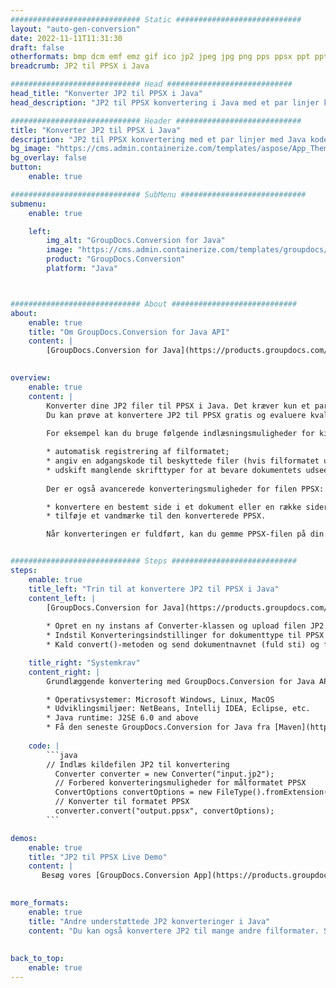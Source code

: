 ```yaml
---
############################# Static ############################
layout: "auto-gen-conversion"
date: 2022-11-11T11:31:30
draft: false
otherformats: bmp dcm emf emz gif ico jp2 jpeg jpg png pps ppsx ppt pptx psb psd svg svgz tga tif tiff webp wmf wmz
breadcrumb: JP2 til PPSX i Java

############################# Head ############################
head_title: "Konverter JP2 til PPSX i Java"
head_description: "JP2 til PPSX konvertering i Java med et par linjer kode. Konverter over 160 filformater ved hjælp af GroupDocs dokumentkonverterings-API for Java"

############################# Header ############################
title: "Konverter JP2 til PPSX i Java"
description: "JP2 til PPSX konvertering med et par linjer med Java kode"
bg_image: "https://cms.admin.containerize.com/templates/aspose/App_Themes/V3/images/bg/header1.png"
bg_overlay: false
button:
    enable: true

############################# SubMenu ############################
submenu:
    enable: true

    left:
        img_alt: "GroupDocs.Conversion for Java"
        image: "https://cms.admin.containerize.com/templates/groupdocs/images/product-logos/90x90-noborder/groupdocs-conversion-java.png"
        product: "GroupDocs.Conversion"
        platform: "Java"



############################# About ############################
about:
    enable: true
    title: "Om GroupDocs.Conversion for Java API"
    content: |
        [GroupDocs.Conversion for Java](https://products.groupdocs.com/conversion/java/) er en avanceret filformatkonverterings-API til konvertering mellem populære billed- og dokumentformater såsom Microsoft Office, OpenDocument, PDF, HTML, e-mail, CAD. og meget mere med blot et par linjer kode. Den native API registrerer automatisk formaterne af de originale dokumenter og tilbyder mange muligheder for at tilpasse de konverterede dokumenter. Sammen med funktionen til at udtrække information fra et dokument, understøtter den også caching af konverteringsresultaterne til den lokale disk som standard. Enhver form for cachelagring kan dog understøttes ved at implementere de passende grænseflader - Amazon S3, Dropbox, Google Drive, Windows Azure, Reddis eller andre.
    

overview:
    enable: true
    content: |
        Konverter dine JP2 filer til PPSX i Java. Det kræver kun et par linjer med Java kode på enhver platform efter eget valg, såsom Windows, Linux, macOS.
        Du kan prøve at konvertere JP2 til PPSX gratis og evaluere kvaliteten af ​​konverteringsresultaterne. Sammen med simple filkonverteringsscripts kan du prøve mere sofistikerede muligheder for at indlæse JP2-kildefilen og gemme PPSX-outputtet. 
        
        For eksempel kan du bruge følgende indlæsningsmuligheder for kilden JP2:

        * automatisk registrering af filformatet;
        * angiv en adgangskode til beskyttede filer (hvis filformatet understøtter det);
        * udskift manglende skrifttyper for at bevare dokumentets udseende.
        
        Der er også avancerede konverteringsmuligheder for filen PPSX:

        * konvertere en bestemt side i et dokument eller en række sider;
        * tilføje et vandmærke til den konverterede PPSX.

        Når konverteringen er fuldført, kan du gemme PPSX-filen på din lokale filsti eller på et tredjepartslager såsom FTP, Amazon S3, Google Drive, Dropbox osv. Bemærk venligst - for at konvertere JP2 til PPSX, behøver du ikke installere yderligere software, såsom MS Office, Open Office, Adobe Acrobat Reader osv.


############################# Steps ############################
steps:
    enable: true
    title_left: "Trin til at konvertere JP2 til PPSX i Java"
    content_left: |
        [GroupDocs.Conversion for Java](https://products.groupdocs.com/conversion/java/) giver udviklere mulighed for nemt at konvertere JP2 fil til PPSX med et par linjer kode.
        
        * Opret en ny instans af Converter-klassen og upload filen JP2 med den fulde sti
        * Indstil Konverteringsindstillinger for dokumenttype til PPSX
        * Kald convert()-metoden og send dokumentnavnet (fuld sti) og formatet (PPSX) som en parameter

    title_right: "Systemkrav"
    content_right: |
        Grundlæggende konvertering med GroupDocs.Conversion for Java API kan udføres med blot et par linjer kode. Vores API'er understøttes på alle større platforme og operativsystemer. Før du udfører koden nedenfor, skal du sørge for, at du har følgende forudsætninger installeret på dit system.

        * Operativsystemer: Microsoft Windows, Linux, MacOS
        * Udviklingsmiljøer: NetBeans, Intellij IDEA, Eclipse, etc.
        * Java runtime: J2SE 6.0 and above
        * Få den seneste GroupDocs.Conversion for Java fra [Maven](https://repository.groupdocs.com/webapp/#/artifacts/browse/tree/General/repo/com/groupdocs/groupdocs-conversion)
         
    code: |
        ```java    
        // Indlæs kildefilen JP2 til konvertering
          Converter converter = new Converter("input.jp2");
          // Forbered konverteringsmuligheder for målformatet PPSX
          ConvertOptions convertOptions = new FileType().fromExtension("ppsx").getConvertOptions();
          // Konverter til formatet PPSX
          converter.convert("output.ppsx", convertOptions);
        ```

demos:
    enable: true
    title: "JP2 til PPSX Live Demo"
    content: |
       Besøg vores [GroupDocs.Conversion App](https://products.groupdocs.app/conversion/family) websted, og prøv JP2 til PPSX konvertering nu. Den gratis demo har følgende fordele
          

more_formats:
    enable: true
    title: "Andre understøttede JP2 konverteringer i Java"
    content: "Du kan også konvertere JP2 til mange andre filformater. Se venligst listen nedenfor."
       
       
back_to_top:
    enable: true
---
```

